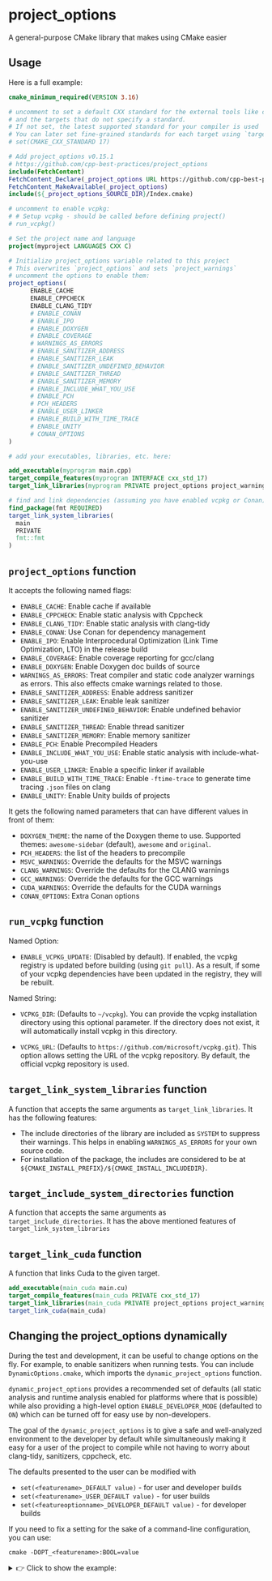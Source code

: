 # project_options

A general-purpose CMake library that makes using CMake easier

## Usage

Here is a full example:

```cmake
cmake_minimum_required(VERSION 3.16)

# uncomment to set a default CXX standard for the external tools like clang-tidy and cppcheck
# and the targets that do not specify a standard.
# If not set, the latest supported standard for your compiler is used
# You can later set fine-grained standards for each target using `target_compile_features`
# set(CMAKE_CXX_STANDARD 17)

# Add project_options v0.15.1
# https://github.com/cpp-best-practices/project_options
include(FetchContent)
FetchContent_Declare(_project_options URL https://github.com/cpp-best-practices/project_options/archive/refs/tags/v0.15.1.zip)
FetchContent_MakeAvailable(_project_options)
include(${_project_options_SOURCE_DIR}/Index.cmake)

# uncomment to enable vcpkg:
# # Setup vcpkg - should be called before defining project()
# run_vcpkg()

# Set the project name and language
project(myproject LANGUAGES CXX C)

# Initialize project_options variable related to this project
# This overwrites `project_options` and sets `project_warnings`
# uncomment the options to enable them:
project_options(
      ENABLE_CACHE
      ENABLE_CPPCHECK
      ENABLE_CLANG_TIDY
      # ENABLE_CONAN
      # ENABLE_IPO
      # ENABLE_DOXYGEN
      # ENABLE_COVERAGE
      # WARNINGS_AS_ERRORS
      # ENABLE_SANITIZER_ADDRESS
      # ENABLE_SANITIZER_LEAK
      # ENABLE_SANITIZER_UNDEFINED_BEHAVIOR
      # ENABLE_SANITIZER_THREAD
      # ENABLE_SANITIZER_MEMORY
      # ENABLE_INCLUDE_WHAT_YOU_USE
      # ENABLE_PCH
      # PCH_HEADERS
      # ENABLE_USER_LINKER
      # ENABLE_BUILD_WITH_TIME_TRACE
      # ENABLE_UNITY
      # CONAN_OPTIONS
)
```

```cmake
# add your executables, libraries, etc. here:

add_executable(myprogram main.cpp)
target_compile_features(myprogram INTERFACE cxx_std_17)
target_link_libraries(myprogram PRIVATE project_options project_warnings) # connect project_options to myprogram

# find and link dependencies (assuming you have enabled vcpkg or Conan):
find_package(fmt REQUIRED)
target_link_system_libraries(
  main
  PRIVATE
  fmt::fmt
)
```

## `project_options` function

It accepts the following named flags:

- `ENABLE_CACHE`: Enable cache if available
- `ENABLE_CPPCHECK`: Enable static analysis with Cppcheck
- `ENABLE_CLANG_TIDY`: Enable static analysis with clang-tidy
- `ENABLE_CONAN`: Use Conan for dependency management
- `ENABLE_IPO`: Enable Interprocedural Optimization (Link Time Optimization, LTO) in the release build
- `ENABLE_COVERAGE`: Enable coverage reporting for gcc/clang
- `ENABLE_DOXYGEN`: Enable Doxygen doc builds of source
- `WARNINGS_AS_ERRORS`: Treat compiler and static code analyzer warnings as errors. This also effects cmake warnings related to those.
- `ENABLE_SANITIZER_ADDRESS`: Enable address sanitizer
- `ENABLE_SANITIZER_LEAK`: Enable leak sanitizer
- `ENABLE_SANITIZER_UNDEFINED_BEHAVIOR`: Enable undefined behavior sanitizer
- `ENABLE_SANITIZER_THREAD`: Enable thread sanitizer
- `ENABLE_SANITIZER_MEMORY`: Enable memory sanitizer
- `ENABLE_PCH`: Enable Precompiled Headers
- `ENABLE_INCLUDE_WHAT_YOU_USE`: Enable static analysis with include-what-you-use
- `ENABLE_USER_LINKER`: Enable a specific linker if available
- `ENABLE_BUILD_WITH_TIME_TRACE`: Enable `-ftime-trace` to generate time tracing `.json` files on clang
- `ENABLE_UNITY`: Enable Unity builds of projects

It gets the following named parameters that can have different values in front of them:

- `DOXYGEN_THEME`: the name of the Doxygen theme to use. Supported themes: `awesome-sidebar` (default), `awesome` and `original`.
- `PCH_HEADERS`: the list of the headers to precompile
- `MSVC_WARNINGS`: Override the defaults for the MSVC warnings
- `CLANG_WARNINGS`: Override the defaults for the CLANG warnings
- `GCC_WARNINGS`: Override the defaults for the GCC warnings
- `CUDA_WARNINGS`: Override the defaults for the CUDA warnings
- `CONAN_OPTIONS`: Extra Conan options

## `run_vcpkg` function

Named Option:

- `ENABLE_VCPKG_UPDATE`: (Disabled by default). If enabled, the vcpkg registry is updated before building (using `git pull`). As a result, if some of your vcpkg dependencies have been updated in the registry, they will be rebuilt.

Named String:

- `VCPKG_DIR`: (Defaults to `~/vcpkg`). You can provide the vcpkg installation directory using this optional parameter.
  If the directory does not exist, it will automatically install vcpkg in this directory.

- `VCPKG_URL`: (Defaults to `https://github.com/microsoft/vcpkg.git`). This option allows setting the URL of the vcpkg repository. By default, the official vcpkg repository is used.

## `target_link_system_libraries` function

A function that accepts the same arguments as `target_link_libraries`. It has the following features:

- The include directories of the library are included as `SYSTEM` to suppress their warnings. This helps in enabling `WARNINGS_AS_ERRORS` for your own source code.
- For installation of the package, the includes are considered to be at `${CMAKE_INSTALL_PREFIX}/${CMAKE_INSTALL_INCLUDEDIR}`.

## `target_include_system_directories` function

A function that accepts the same arguments as `target_include_directories`. It has the above mentioned features of `target_link_system_libraries`

## `target_link_cuda` function

A function that links Cuda to the given target.

```cmake
add_executable(main_cuda main.cu)
target_compile_features(main_cuda PRIVATE cxx_std_17)
target_link_libraries(main_cuda PRIVATE project_options project_warnings)
target_link_cuda(main_cuda)
```

## Changing the project_options dynamically

During the test and development, it can be useful to change options on the fly. For example, to enable sanitizers when running tests. You can include `DynamicOptions.cmake`, which imports the `dynamic_project_options` function.

`dynamic_project_options` provides a recommended set of defaults (all static analysis and runtime analysis enabled for platforms where that is possible) while also providing a high-level option `ENABLE_DEVELOPER_MODE` (defaulted to `ON`) which can be turned off for easy use by non-developers.

The goal of the `dynamic_project_options` is to give a safe and well-analyzed environment to the developer by default while simultaneously making it easy for a user of the project to compile while not having to worry about clang-tidy, sanitizers, cppcheck, etc.

The defaults presented to the user can be modified with

- `set(<featurename>_DEFAULT value)` - for user and developer builds
- `set(<featurename>_USER_DEFAULT value)` - for user builds
- `set(<featureoptionname>_DEVELOPER_DEFAULT value)` - for developer builds

If you need to fix a setting for the sake of a command-line configuration, you can use:

```shell
cmake -DOPT_<featurename>:BOOL=value
```

<details>
<summary> 👉 Click to show the example:</summary>

```cmake
cmake_minimum_required(VERSION 3.16)

# uncomment to set a default CXX standard for the external tools like clang-tidy and cppcheck
# and the targets that do not specify a standard.
# If not set, the latest supported standard for your compiler is used
# You can later set fine-grained standards for each target using `target_compile_features`
# set(CMAKE_CXX_STANDARD 17)

# Add project_options v0.15.1
# https://github.com/cpp-best-practices/project_options
include(FetchContent)
FetchContent_Declare(_project_options URL https://github.com/cpp-best-practices/project_options/archive/refs/tags/v0.15.1.zip)
FetchContent_MakeAvailable(_project_options)
include(${_project_options_SOURCE_DIR}/Index.cmake)

 # ❗ Add dynamic CMake options
include(${_project_options_SOURCE_DIR}/src/DynamicOptions.cmake)

# uncomment to enable vcpkg:
# # Setup vcpkg - should be called before defining project()
# run_vcpkg()

# Set the project name and language
project(myproject LANGUAGES CXX C)

# Set PCH to be on by default for all non-Developer Mode Builds
# (this is just intended as an example of what is possible)
set(ENABLE_PCH_USER_DEFAULT ON)

# Initialize project_options variable related to this project
# This overwrites `project_options` and sets `project_warnings`
# uncomment the options to enable them:
dynamic_project_options(
  # set PCH headers you want enabled. Format can be slow, so this might be helpful
  PCH_HEADERS <vector> <string> <fmt/format.h>
)
```

```cmake
# add your executables, libraries, etc. here:

add_executable(myprogram main.cpp)
target_compile_features(myprogram INTERFACE cxx_std_17)
target_link_libraries(myprogram PRIVATE project_options project_warnings) # connect project_options to myprogram

# find and link dependencies (assuming you have enabled vcpkg or Conan):
find_package(fmt REQUIRED)
target_link_system_libraries(
  main
  PRIVATE
  fmt::fmt
)
```

</details>
